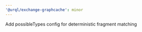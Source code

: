 ```yaml
---
'@urql/exchange-graphcache': minor
---
```


Add possibleTypes config for deterministic fragment matching
